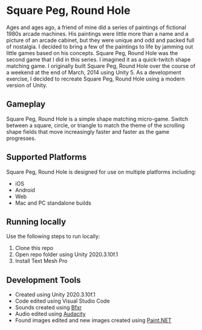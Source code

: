 # Square Peg, Round Hole
Ages and ages ago, a friend of mine did a series of paintings of fictional 1980s arcade machines. His paintings were little more than a name and a picture of an arcade cabinet, but they were unique and odd and packed full of nostalgia. I decided to bring a few of the paintings to life by jamming out little games based on his concepts. Square Peg, Round Hole was the second game that I did in this series. I imagined it as a quick-twitch shape matching game. I originally built Square Peg, Round Hole over the course of a weekend at the end of March, 2014 using Unity 5. As a development exercise, I decided to recreate Square Peg, Round Hole using a modern version of Unity.  

## Gameplay
Square Peg, Round Hole is a simple shape matching micro-game. Switch between a square, circle, or triangle to match the theme of the scrolling shape fields that move increasingly faster and faster as the game progresses. 

## Supported Platforms
Square Peg, Round Hole is designed for use on multiple platforms including:
- iOS
- Android
- Web
- Mac and PC standalone builds

## Running locally
Use the following steps to run locally:
1. Clone this repo
2. Open repo folder using Unity 2020.3.10f.1
3. Install Text Mesh Pro

## Development Tools
- Created using Unity 2020.3.10f.1
- Code edited using Visual Studio Code
- Sounds created using [Bfxr](https://www.bfxr.net/)
- Audio edited using [Audacity](https://www.audacityteam.org/)
- Found images edited and new images created using [Paint.NET](https://www.getpaint.net/)
